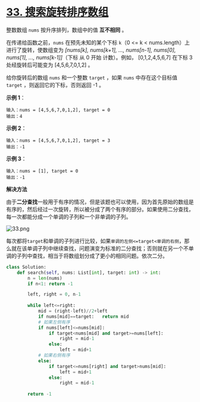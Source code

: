 # [33. 搜索旋转排序数组](https://leetcode-cn.com/problems/search-in-rotated-sorted-array/)

整数数组 `nums` 按升序排列，数组中的值 **互不相同** 。

在传递给函数之前，`nums` 在预先未知的某个下标 `k`（0 <= k < nums.length）上进行了旋转，使数组变为 *[nums[k], nums[k+1], ..., nums[n-1], nums[0], nums[1], ..., nums[k-1]]*（下标 从 0 开始 计数）。例如， [0,1,2,4,5,6,7] 在下标 3 处经旋转后可能变为 [4,5,6,7,0,1,2] 。

给你旋转后的数组 `nums` 和一个整数 `target` ，如果 `nums` 中存在这个目标值 `target` ，则返回它的下标，否则返回 -1 。


**示例 1**：
```
输入：nums = [4,5,6,7,0,1,2], target = 0
输出：4
```

**示例 2**：
```
输入：nums = [4,5,6,7,0,1,2], target = 3
输出：-1
```

**示例 3**：
```
输入：nums = [1], target = 0
输出：-1
```

**解决方法**

由于**二分查找**一般用于有序的情况，但是该题也可以使用，因为首先原始的数组是有序的，然后经过一次旋转，所以被分成了两个有序的部分。如果使用二分查找，每一次都能分成一个单调的子列和一个非单调的子列。

![33.png](https://i.loli.net/2021/04/07/nLqFV4GDYhXedIZ.png)

每次都将`target`和单调的子列进行比较，如果`单调的左侧<=target<单调的右侧`，那么就在该单调子列中继续查找，问题演变为标准的二分查找；否则就在另一个不单调的子列中查找，相当于将数组划分成了更小的相同问题。依次二分。

```py
class Solution:
    def search(self, nums: List[int], target: int) -> int:
        n = len(nums)
        if n<1: return -1

        left, right = 0, n-1
        
        while left<=right:
            mid = (right-left)//2+left
            if nums[mid]==target:   return mid
            # 如果左侧有序
            if nums[left]<=nums[mid]:
                if target<nums[mid] and target>=nums[left]:
                    right = mid-1
                else:
                    left = mid+1
            # 如果右侧有序
            else:
                if target<=nums[right] and target>nums[mid]:
                    left = mid+1
                else:
                    right = mid-1
        
        return -1
```